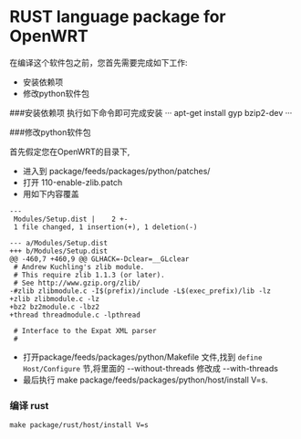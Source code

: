 RUST language package for OpenWRT
======

在编译这个软件包之前，您首先需要完成如下工作:
*	安装依赖项
*	修改python软件包


###安装依赖项
执行如下命令即可完成安装
···
	apt-get install gyp bzip2-dev
···

###修改python软件包

首先假定您在OpenWRT的目录下, 
*	进入到 package/feeds/packages/python/patches/
*	打开 110-enable-zlib.patch
*	用如下内容覆盖
```
---
 Modules/Setup.dist |    2 +-
 1 file changed, 1 insertion(+), 1 deletion(-)

--- a/Modules/Setup.dist
+++ b/Modules/Setup.dist
@@ -460,7 +460,9 @@ GLHACK=-Dclear=__GLclear
 # Andrew Kuchling's zlib module.
 # This require zlib 1.1.3 (or later).
 # See http://www.gzip.org/zlib/
-#zlib zlibmodule.c -I$(prefix)/include -L$(exec_prefix)/lib -lz
+zlib zlibmodule.c -lz
+bz2 bz2module.c -lbz2	
+thread threadmodule.c -lpthread
 
 # Interface to the Expat XML parser
 #
```

*	打开package/feeds/packages/python/Makefile 文件,找到 `define Host/Configure` 节,将里面的 --without-threads 修改成 --with-threads
*	最后执行 make package/feeds/packages/python/host/install V=s.


### 编译 rust

```
make package/rust/host/install V=s
```
